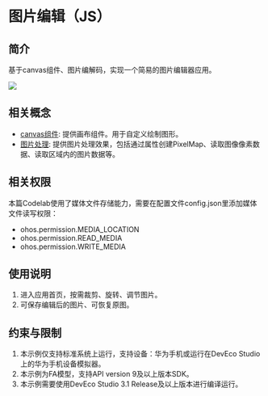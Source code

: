 # 图片编辑（JS）

## 简介
基于canvas组件、图片编解码，实现一个简易的图片编辑器应用。

![](screenshots/device/edit.gif)

## 相关概念

- [canvas组件](https://developer.harmonyos.com/cn/docs/documentation/doc-references-V3/js-components-canvas-canvas-0000001427902536-V3): 提供画布组件。用于自定义绘制图形。 
- [图片处理](https://developer.harmonyos.com/cn/docs/documentation/doc-references-V3/js-apis-image-0000001477981401-V3#ZH-CN_TOPIC_0000001477981401__imagecreatepixelmap8-1): 提供图片处理效果，包括通过属性创建PixelMap、读取图像像素数据、读取区域内的图片数据等。

## 相关权限
本篇Codelab使用了媒体文件存储能力，需要在配置文件config.json里添加媒体文件读写权限：
- ohos.permission.MEDIA_LOCATION
- ohos.permission.READ_MEDIA
- ohos.permission.WRITE_MEDIA

## 使用说明

1. 进入应用首页，按需裁剪、旋转、调节图片。
2. 可保存编辑后的图片、可恢复原图。

## 约束与限制

1. 本示例仅支持标准系统上运行，支持设备：华为手机或运行在DevEco Studio上的华为手机设备模拟器。
2. 本示例为FA模型，支持API version 9及以上版本SDK。
3. 本示例需要使用DevEco Studio 3.1 Release及以上版本进行编译运行。